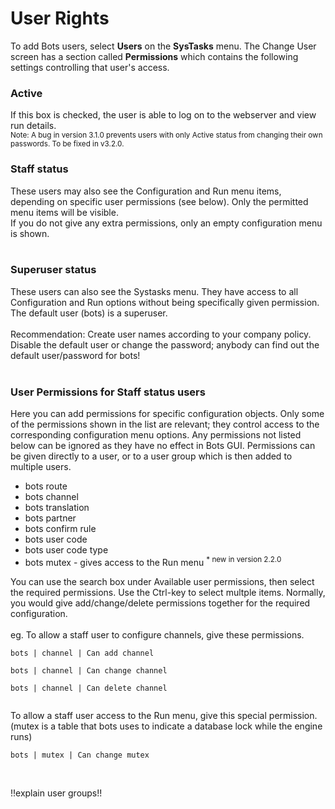 # User Rights #
To add Bots users, select **Users** on the **SysTasks** menu. The Change User screen has a section called **Permissions** which contains the following settings controlling that user's access.

### Active ###
If this box is checked, the user is able to log on to the webserver and view run details.
<br><sub>Note: A bug in version 3.1.0 prevents users with only Active status from changing their own passwords. To be fixed in v3.2.0.</sub>

<h3>Staff status</h3>
These users may also see the Configuration and Run menu items, depending on specific user permissions (see below). Only the permitted menu items will be visible.<br>
If you do not give any extra permissions, only an empty configuration menu is shown.<br>
<br>
<h3>Superuser status</h3>
These users can also see the Systasks menu. They have access to all Configuration and Run options without being specifically given permission. The default user (bots) is a superuser.<br>
<br>
Recommendation: Create user names according to your company policy. Disable the default user or change the password; anybody can find out the default user/password for bots!<br>
<br>
<h3>User Permissions for Staff status users</h3>
Here you can add permissions for specific configuration objects. Only some of the permissions shown in the list are relevant; they control access to the corresponding configuration menu options. Any permissions not listed below can be ignored as they have no effect in Bots GUI. Permissions can be given directly to a user, or to a user group which is then added to multiple users.<br>
<ul><li>bots  route<br>
</li><li>bots  channel<br>
</li><li>bots  translation<br>
</li><li>bots  partner<br>
</li><li>bots  confirm rule<br>
</li><li>bots  user code<br>
</li><li>bots  user code type<br>
</li><li>bots  mutex - gives access to the Run menu <sup>* new in version 2.2.0</sup></li></ul>

You can use the search box under Available user permissions, then select the required permissions. Use the Ctrl-key to select multple items. Normally, you would give add/change/delete permissions together for the required configuration.<br>
<br>eg. To allow a staff user to configure channels, give these permissions.<br>
<pre><code>bots | channel | Can add channel<br>
bots | channel | Can change channel<br>
bots | channel | Can delete channel<br>
</code></pre>

To allow a staff user access to the Run menu, give this special permission. (mutex is a table that bots uses to indicate a database lock while the engine runs)<br>
<pre><code>bots | mutex | Can change mutex<br>
</code></pre>

<br>
!!explain user groups!!
